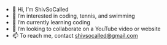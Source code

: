 - 👋 Hi, I’m ShivSoCalled
- 👀 I’m interested in coding, tennis, and swimming
- 🌱 I’m currently learning coding
- 💞️ I’m looking to collaborate on a YouTube video or website
- 📫 To reach me, contact shivsocalled@gmail.com

<!---
ShivSoGitty/ShivSoGitty is a ✨ special ✨ repository because its `README.md` (this file) appears on your GitHub profile.
You can click the Preview link to take a look at your changes.
--->
